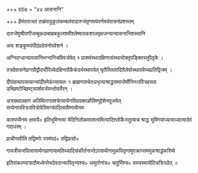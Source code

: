 +++
title = "४४ आसनानि"

+++
हैमंतराजतं ताम्रंवादुकूलंकम्बलंवादारुजंतृणमयंपर्णमयंवासनंप्रशस्तम्

दारुजेषुश्रीपर्णीजम्बूकदम्बाम्रबकुलशमीश्लेष्मातकशालवृक्षजन्यान्यासनानिशस्तानि

अयः शङ्कुमयंपीठंप्रदेयंनोपवेशने ।

अग्निदग्धान्यायसानिभग्नानिचविवर्जयेत् १ प्राक्संस्थादक्षिणासंस्थाभोक्तृपङ्क्तिस्तुपैतृके ।

तत्रदेवासनेप्रागग्रौद्वौदर्भोपित्र्येदक्षिनाग्रैकैकंदर्भस्थापयेत् घृतैस्तिलादितैलेर्वास्थापयेच्चप्रतिद्विजम् ।

दीपंसव्यापसव्याभ्यांदीपमेकंत्सव्यतः १ ब्राह्मणाश्चेतःप्रभृत्याश्राद्धसमाप्तेर्मौनिनःपवित्रहस्ता उच्छिष्टोच्छिष्ट्स्पर्शवर्जयन्तोवर्तेरन् ।

अत्रयथालक्षण अतिथिरागतश्चेत्सव्येनविप्रपक्तङौविष्णूद्देशेनपूजयेत् सव्येनापवित्रःपवित्रोवेतिमन्त्रंपठित्वावैष्णव्यैनमः

काश्यप्यैनमः क्षमायै० इतिभूमिनत्वा मेदिनिलोकमातात्वमित्यादिश्लोकैःस्तुत्वाच श्राद्ध भूमिंगयांध्यत्वाध्यात्वादेवं गदाधरम् ।

प्राचीनावीति तद्विष्णोः परमंपदं० तद्विप्रासो०

गायत्रीचजपित्वासव्येनप्राणायामतिथ्यादिसंकीर्तनान्तेऽपसव्येनामुकपितृणामुपक्रान्तममुकश्राद्धंकरिष्ये

इतिसंकल्प्यात्रादौमध्येन्तेचदेवताभ्यःपितृभ्यश्च० अमूर्तानांच० चतुर्भिश्च० यस्यस्मत्येतिचत्रिःपठेत् ॥
